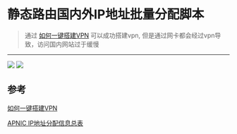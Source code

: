 静态路由国内外IP地址批量分配脚本
=====

> 通过 [如何一键搭建VPN][1] 可以成功搭建vpn, 但是通过网卡都会经过vpn导致，访问国内网站过于缓慢

---

![](https://img.shields.io/badge/-python-green)
![](https://img.shields.io/badge/-vpn-green)





## 参考

[如何一键搭建VPN][1]

[APNIC IP地址分配信息总表][2]


[1]:https://github.com/quericy/one-key-ikev2-vpn
[2]:http://ftp.apnic.net/apnic/stats/apnic/delegated-apnic-latest

